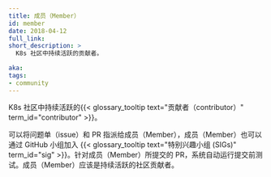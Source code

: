 ```yaml
---
title: 成员（Member）
id: member
date: 2018-04-12
full_link: 
short_description: >
  K8s 社区中持续活跃的贡献者。

aka: 
tags:
- community
---
```




 K8s 社区中持续活跃的{{< glossary_tooltip text="贡献者（contributor）" term_id="contributor" >}}。



可以将问题单（issue）和 PR 指派给成员（Member），成员（Member）也可以通过 GitHub 小组加入 {{< glossary_tooltip text="特别兴趣小组 (SIGs)" term_id="sig" >}}。针对成员（Member）所提交的 PR，系统自动运行提交前测试。成员（Member）应该是持续活跃的社区贡献者。

